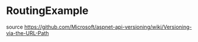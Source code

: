 # RoutingExample

source
https://github.com/Microsoft/aspnet-api-versioning/wiki/Versioning-via-the-URL-Path
